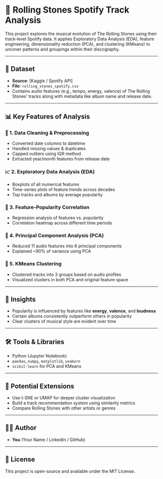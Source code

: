 # 🎸 Rolling Stones Spotify Track Analysis

This project explores the musical evolution of The Rolling Stones using their track-level Spotify data. It applies Exploratory Data Analysis (EDA), feature engineering, dimensionality reduction (PCA), and clustering (KMeans) to uncover patterns and groupings within their discography.

---

## 📂 Dataset

- **Source**: [Kaggle / Spotify API]
- **File**: `rolling_stones_spotify.csv`
- Contains audio features (e.g., tempo, energy, valence) of The Rolling Stones' tracks along with metadata like album name and release date.

---

## 📊 Key Features of Analysis

### 🧹 1. Data Cleaning & Preprocessing
- Converted date columns to datetime
- Handled missing values & duplicates
- Capped outliers using IQR method
- Extracted year/month features from release date

### 📈 2. Exploratory Data Analysis (EDA)
- Boxplots of all numerical features
- Time-series plots of feature trends across decades
- Top tracks and albums by average popularity

### 🔗 3. Feature-Popularity Correlation
- Regression analysis of features vs. popularity
- Correlation heatmap across different time periods

### 🧪 4. Principal Component Analysis (PCA)
- Reduced 11 audio features into 6 principal components
- Explained ~90% of variance using PCA

### 🤖 5. KMeans Clustering
- Clustered tracks into 3 groups based on audio profiles
- Visualized clusters in both PCA and original feature space

---

## 📌 Insights

- Popularity is influenced by features like **energy**, **valence**, and **loudness**
- Certain albums consistently outperform others in popularity
- Clear clusters of musical style are evident over time

---

## 🛠️ Tools & Libraries

- Python (Jupyter Notebook)
- `pandas`, `numpy`, `matplotlib`, `seaborn`
- `scikit-learn` for PCA and KMeans

---

## 🧠 Potential Extensions

- Use t-SNE or UMAP for deeper cluster visualization
- Build a track recommendation system using similarity metrics
- Compare Rolling Stones with other artists or genres

---

## 👨‍💻 Author

- **You** (Your Name / LinkedIn / GitHub)

---

## 📜 License

This project is open-source and available under the MIT License.
